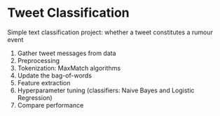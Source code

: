 # Tweet Classification
Simple text classification project: whether a tweet constitutes a rumour event

1. Gather tweet messages from data
2. Preprocessing
3. Tokenization: MaxMatch algorithms
4. Update the bag-of-words
5. Feature extraction
6. Hyperparameter tuning (classifiers: Naive Bayes and Logistic Regression)
7. Compare performance
